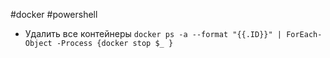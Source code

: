 #docker #powershell 

- Удалить все контейнеры
	`docker ps -a --format "{{.ID}}" | ForEach-Object -Process {docker stop $_ }`